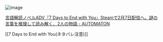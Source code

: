 
![image](https://gyazo.com/40140d50076e5d98c7fbf755d9dc8aa7/thumb/1000)


[言語解読ノベルADV『7 Days to End with You』Steamで2月7日配信へ。謎の言葉を推理して読み解く、2人の物語 - AUTOMATON](https://automaton-media.com/articles/newsjp/20220124-189762/)

[[7 Days to End with You(ネタバレ注意)]]
